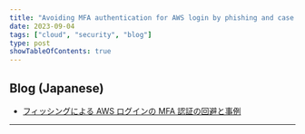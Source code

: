 ```yaml
---
title: "Avoiding MFA authentication for AWS login by phishing and case studies"
date: 2023-09-04
tags: ["cloud", "security", "blog"]
type: post
showTableOfContents: true
---
```


## Blog (Japanese)
- [フィッシングによる AWS ログインの MFA 認証の回避と事例](https://scgajge12.hatenablog.com/entry/phishing_aws_mfa)

---
